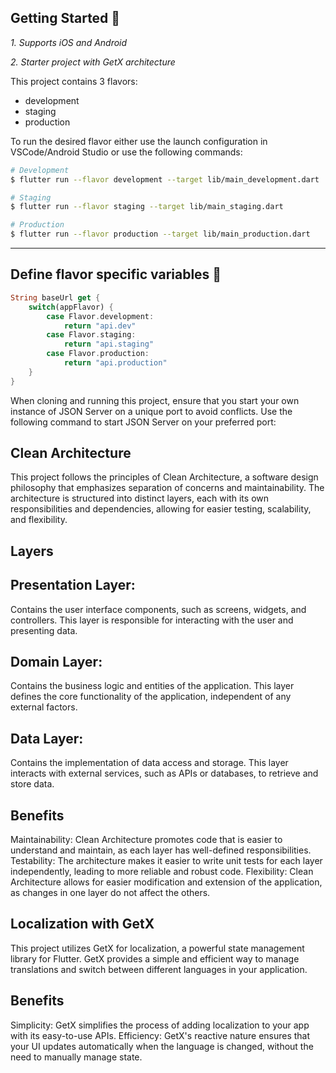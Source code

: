 ## Getting Started 🚀

_1. Supports iOS and Android_

_2. Starter project with GetX architecture_

This project contains 3 flavors:

- development
- staging
- production

To run the desired flavor either use the launch configuration in VSCode/Android Studio or use the following commands:

```sh
# Development
$ flutter run --flavor development --target lib/main_development.dart

# Staging
$ flutter run --flavor staging --target lib/main_staging.dart

# Production
$ flutter run --flavor production --target lib/main_production.dart
```

---

## Define flavor specific variables 🍭

```dart
String baseUrl get {
    switch(appFlavor) {
        case Flavor.development:
            return "api.dev"
        case Flavor.staging:
            return "api.staging"
        case Flavor.production:
            return "api.production"
    }
}
```
When cloning and running this project, ensure that you start your own instance of JSON Server on a unique port to avoid conflicts. Use the following command to start JSON Server on your preferred port:

## Clean Architecture
This project follows the principles of Clean Architecture, a software design philosophy that emphasizes separation of concerns and maintainability. The architecture is structured into distinct layers, each with its own responsibilities and dependencies, allowing for easier testing, scalability, and flexibility.

## Layers
## Presentation Layer:
Contains the user interface components, such as screens, widgets, and controllers. This layer is responsible for interacting with the user and presenting data.

## Domain Layer:
Contains the business logic and entities of the application. This layer defines the core functionality of the application, independent of any external factors.

## Data Layer:
Contains the implementation of data access and storage. This layer interacts with external services, such as APIs or databases, to retrieve and store data.

## Benefits
Maintainability: Clean Architecture promotes code that is easier to understand and maintain, as each layer has well-defined responsibilities.
Testability: The architecture makes it easier to write unit tests for each layer independently, leading to more reliable and robust code.
Flexibility: Clean Architecture allows for easier modification and extension of the application, as changes in one layer do not affect the others.
##  Localization with GetX
This project utilizes GetX for localization, a powerful state management library for Flutter. GetX provides a simple and efficient way to manage translations and switch between different languages in your application.
## Benefits
Simplicity: GetX simplifies the process of adding localization to your app with its easy-to-use APIs.
Efficiency: GetX's reactive nature ensures that your UI updates automatically when the language is changed, without the need to manually manage state.

